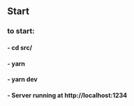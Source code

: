 ## Start
### to start: 
#### - cd src/
#### - yarn 
#### - yarn dev
#### - Server running at http://localhost:1234 
